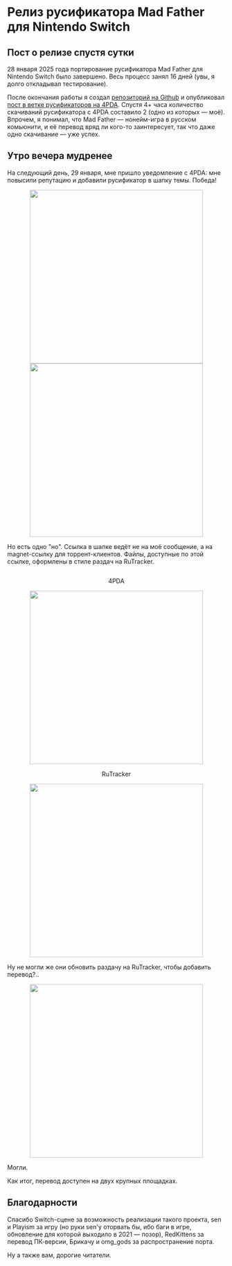 # Релиз русификатора Mad Father для Nintendo Switch  

## Пост о релизе спустя сутки  
28 января 2025 года портирование русификатора Mad Father для Nintendo Switch было завершено. Весь процесс занял 16 дней (увы, я долго откладывал тестирование).  

После окончания работы я создал [репозиторий на Github]() и опубликовал [пост в ветке русификаторов на 4PDA](https://4pda.to/forum/index.php?showtopic=937297&view=findpost&p=134920649). Спустя 4+ часа количество скачиваний русификатора с 4PDA составило 2 (одно из которых — моё). Впрочем, я понимал, что Mad Father — нонейм-игра в русском комьюнити, и её перевод вряд ли кого-то заинтересует, так что даже одно скачивание — уже успех.  

## Утро вечера мудренее  
На следующий день, 29 января, мне пришло уведомление с 4PDA: мне повысили репутацию и добавили русификатор в шапку темы. Победа!  

<div style="display: flex; justify-content: center; flex-direction: column; align-items: center;">  
<img src="https://qnezor.github.io/blog/images/003-4pda-notification.png" style="width: 400px">  
<img src="https://qnezor.github.io/blog/images/003-4pda-thread.png" style="width: 400px">  
</div>  

Но есть одно "но". Ссылка в шапке ведёт не на моё сообщение, а на magnet-ссылку для торрент-клиентов. Файлы, доступные по этой ссылке, оформлены в стиле раздач на RuTracker.  

<div style="display: flex; justify-content: center; flex-direction: column; align-items: center;">  
<p>4PDA</p>  
<img src="https://qnezor.github.io/blog/images/003-4pda-magnet-link.png" style="width: 400px">
<p>RuTracker</p>  
<img src="https://qnezor.github.io/blog/images/003-rutracker-magnet-link.png" style="width: 400px">  
</div>  

Ну не могли же они обновить раздачу на RuTracker, чтобы добавить перевод?..  

<div style="display: flex; justify-content: center;">  
<img src="https://qnezor.github.io/blog/images/003-rutracker-mad-father-update.png" style="width: 400px">  
</div>  

Могли.  

Как итог, перевод доступен на двух крупных площадках.  

## Благодарности  
Спасибо Switch-сцене за возможность реализации такого проекта, sen и Playism за игру (но руки sen'у оторвать бы, ибо баги в игре, обновление для которой выходило в 2021 — позор), RedKittens за перевод ПК-версии, Брикачу и omg_gods за распространение порта.  

Ну а также вам, дорогие читатели.
